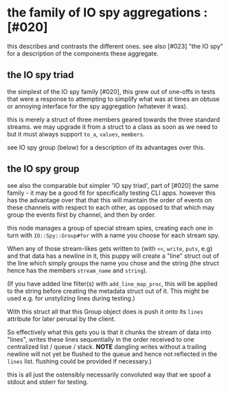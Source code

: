 # the family of IO spy aggregations :[#020]

this describes and contrasts the different ones. see also [#023] "the IO
spy" for a description of the components these aggregate.


## the IO spy triad

the simplest of the IO spy family [#020], this grew out of one-offs in tests
that were a response to attempting to simplify what was at times an obtuse
or annoying interface for the spy aggregation (whatever it was).

this is merely a struct of three members geared towards the three standard
streams. we may upgrade it from a struct to a class as soon as we need to
but it must always support `to_a`, `values`, `members`.

see IO spy group (below) for a description of its advantages over this.


## the IO spy group

see also the comparable but simpler 'IO spy triad', part of [#020] the same
family - it may be a good fit for specifically testing CLI apps.
however this has the advantage over that that this will maintain the order
of events on these channels with respect to each other, as opposed to
that which may group the events first by channel, and then by order.

this node manages a group of special stream spies, creating each one in turn
with `IO::Spy::Group#for` with a name you choose for each stream spy.

When any of those stream-likes gets written to (with `<<`, `write`, `puts`,
e.g) and that data has a newline in it, this puppy will create a "line"
struct out of the line which simply groups the name you chose
and the string (the struct hence has the members `stream_name` and `string`).

(If you have added line filter(s) with `add_line_map_proc`, this will be
applied to the string before creating the metadata struct out of it.
This might be used e.g. for unstylizing lines during testing.)

With this struct all that this Group object does is push it onto its
`lines` attribute for later perusal by the client.

So effectively what this gets you is that it chunks the stream of data
into "lines", writes these lines sequentially in the order received to
one centralized list / queue / stack.  **NOTE** dangling writes without
a trailing newline will not yet be flushed to the queue and hence
not reflected in the `lines` list. flushing could be provided if necessary.)

this is all just the ostensibly necessarily convoluted way that we spoof a
stdout and stderr for testing.
